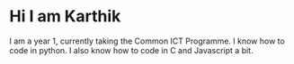 # Hi I am Karthik
I am a year 1, currently taking the Common ICT Programme. I know how to code in python. I also know how to code in C and Javascript a bit.